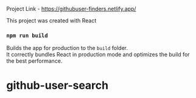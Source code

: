 Project Link - https://githubuser-finders.netlify.app/

This project was created with React

### `npm run build`

Builds the app for production to the `build` folder.<br />
It correctly bundles React in production mode and optimizes the build for the best performance.
# github-user-search

